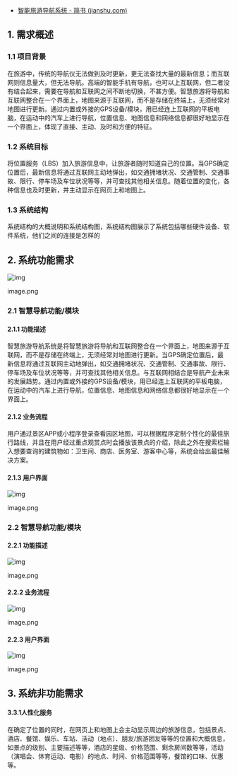 - [智能旅游导航系统 - 简书 (jianshu.com)](https://www.jianshu.com/p/0f7396249771)

## 1. 需求概述

### 1.1 项目背景

在旅游中，传统的导航仪无法做到及时更新，更无法查找大量的最新信息；而互联网则信息量大，但无法导航。高端的智能手机有导航，也可以上互联网，但二者没有结合起来，需要在导航和互联网之间不断地切换，不甚方便。智慧旅游将导航和互联网整合在一个界面上，地图来源于互联网，而不是存储在终端上，无须经常对地图进行更新。通过内置或外接的GPS设备/模块，用已经连上互联网的平板电脑，在运动中的汽车上进行导航，位置信息、地图信息和网络信息都很好地显示在一个界面上，体现了直接、主动、及时和方便的特征。

### 1.2 系统目标

将位置服务（LBS）加入旅游信息中，让旅游者随时知道自己的位置。当GPS确定位置后，最新信息将通过互联网主动地弹出，如交通拥堵状况、交通管制、交通事故、限行、停车场及车位状况等等，并可查找其他相关信息。随着位置的变化，各种信息也及时更新，并主动显示在网页上和地图上。

### 1.3 系统结构

系统结构的大概说明和系统结构图，系统结构图展示了系统包括哪些硬件设备、软件系统，他们之间的连接是怎样的

## 2. 系统功能需求

![img](https:////upload-images.jianshu.io/upload_images/26016659-5132a65a0c311baf.png?imageMogr2/auto-orient/strip|imageView2/2/w/463/format/webp)

image.png

### 2.1 智慧导航功能/模块

#### 2.1.1 功能描述

智慧旅游导航系统是将智慧旅游将导航和互联网整合在一个界面上，地图来源于互联网，而不是存储在终端上，无须经常对地图进行更新。当GPS确定位置后，最新信息将通过互联网主动地弹出，如交通拥堵状况、交通管制、交通事故、限行、停车场及车位状况等等，并可查找其他相关信息。与互联网相结合是导航产业未来的发展趋势。通过内置或外接的GPS设备/模块，用已经连上互联网的平板电脑，在运动中的汽车上进行导航，位置信息、地图信息和网络信息都很好地显示在一个界面上。

#### 2.1.2 业务流程

用户通过景区APP或小程序登录查看园区地图，可以根据程序定制个性化的最佳旅行路线，并且在用户经过重点观赏点时会播放该景点的介绍，除此之外在搜索栏输入想要查询的建筑物如：卫生间、商店、医务室、游客中心等，系统会给出最佳解决方案。

#### 2.1.3 用户界面

![img](https:////upload-images.jianshu.io/upload_images/26016659-f94ee63d9d73bc2c.png?imageMogr2/auto-orient/strip|imageView2/2/w/992/format/webp)

image.png

### 2.2 智慧导航功能/模块

#### 2.2.1 功能描述

![img](https:////upload-images.jianshu.io/upload_images/26016659-5433a31d38bbf5f6.png?imageMogr2/auto-orient/strip|imageView2/2/w/1200/format/webp)

image.png

#### 2.2.2 业务流程

![img](https:////upload-images.jianshu.io/upload_images/26016659-3f6ab600782f7b1b.png?imageMogr2/auto-orient/strip|imageView2/2/w/300/format/webp)

image.png

#### 2.2.3 用户界面

![img](https:////upload-images.jianshu.io/upload_images/26016659-290b9232e7552896.png?imageMogr2/auto-orient/strip|imageView2/2/w/628/format/webp)

image.png

## 3. 系统非功能需求

#### 3.3.1人性化服务

在确定了位置的同时，在网页上和地图上会主动显示周边的旅游信息，包括景点、酒店、餐馆、娱乐、车站、活动（地点）、朋友/旅游团友等等的位置和大概信息，如景点的级别、主要描述等等，酒店的星级、价格范围、剩余房间数等等，活动（演唱会、体育运动、电影）的地点、时间、价格范围等等，餐馆的口味、优惠等。